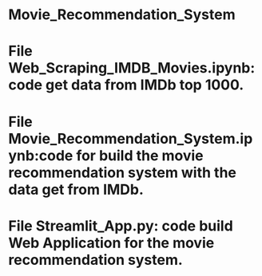 # Movie_Recommendation_System

# File Web_Scraping_IMDB_Movies.ipynb: code get data from IMDb top 1000.
# File Movie_Recommendation_System.ipynb:code for build the movie recommendation system with the data get from IMDb.
# File Streamlit_App.py: code build Web Application for the movie recommendation system.
